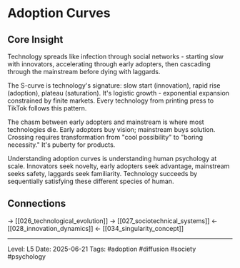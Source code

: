 # Adoption Curves

## Core Insight
Technology spreads like infection through social networks - starting slow with innovators, accelerating through early adopters, then cascading through the mainstream before dying with laggards.

The S-curve is technology's signature: slow start (innovation), rapid rise (adoption), plateau (saturation). It's logistic growth - exponential expansion constrained by finite markets. Every technology from printing press to TikTok follows this pattern.

The chasm between early adopters and mainstream is where most technologies die. Early adopters buy vision; mainstream buys solution. Crossing requires transformation from "cool possibility" to "boring necessity." It's puberty for products.

Understanding adoption curves is understanding human psychology at scale. Innovators seek novelty, early adopters seek advantage, mainstream seeks safety, laggards seek familiarity. Technology succeeds by sequentially satisfying these different species of human.

## Connections
→ [[026_technological_evolution]]
→ [[027_sociotechnical_systems]]
← [[028_innovation_dynamics]]
← [[034_singularity_concept]]

---
Level: L5
Date: 2025-06-21
Tags: #adoption #diffusion #society #psychology